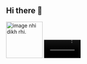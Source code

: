 ## Hi there 👋
<img src="https://imgs.search.brave.com/kPiptMDFcPBfZe8y-NyrnYBcORGJsNcm8J6WikHaW8o/rs:fit:860:0:0:0/g:ce/aHR0cHM6Ly93YWxs/cGFwZXJjYXQuY29t/L3cvZnVsbC9iLzIv/OC85MzAwNDAtMTQ0/MHgyNTYwLXNhbXN1/bmctaGQtbW9ua2V5/LWQtbHVmZnktd2Fs/bHBhcGVyLmpwZw" alt="image nhi dikh rhi." width="100" height=auto></img>
<video src="OnePiece.mp4" width="100" >

<!--
**shinchan1990n-ai/shinchan1990n-ai** is a ✨ _special_ ✨ repository because its `README.md` (this file) appears on your GitHub profile.

Here are some ideas to get you started:

- 🔭 I’m currently working on ...
- 🌱 I’m currently learning ...
- 👯 I’m looking to collaborate on ...
- 🤔 I’m looking for help with ...
- 💬 Ask me about ...
- 📫 How to reach me: ...
- 😄 Pronouns: ...
- ⚡ Fun fact: ...
-->
